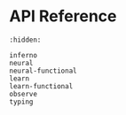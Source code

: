 # API Reference

```{toctree}
:hidden:

inferno
neural
neural-functional
learn
learn-functional
observe
typing
```